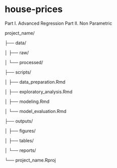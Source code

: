 # house-prices 
Part I. Advanced Regression
Part II. Non Parametric  

project_name/

├── data/

│   ├── raw/

│   └── processed/

├── scripts/

│   ├── data_preparation.Rmd

│   ├── exploratory_analysis.Rmd

│   ├── modeling.Rmd

│   └── model_evaluation.Rmd

├── outputs/

│   ├── figures/

│   ├── tables/

│   └── reports/

└── project_name.Rproj


